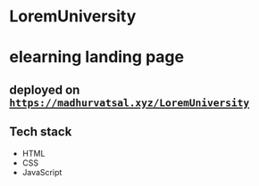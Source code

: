 # LoremUniversity
# elearning landing page

## deployed on [`https://madhurvatsal.xyz/LoremUniversity`](https://madhurvatsal.xyz/LoremUniversity)

## Tech stack
- HTML
- CSS
- JavaScript
